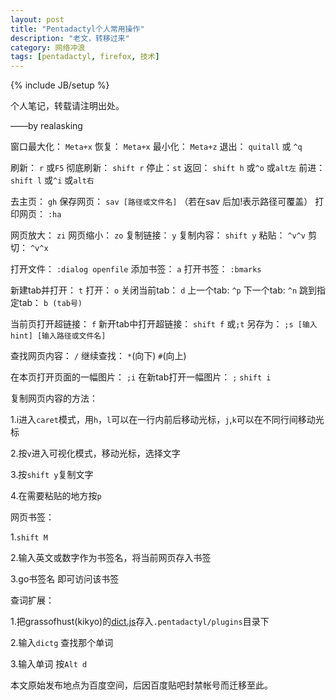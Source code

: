 ```yaml
---
layout: post
title: "Pentadactyl个人常用操作"
description: "老文，转移过来"
category: 网络冲浪
tags: [pentadactyl, firefox, 技术]
---
```

{% include JB/setup %}

个人笔记，转载请注明出处。

——by realasking

窗口最大化： `Meta+x`  恢复：  `Meta+x`  最小化： `Meta+z`    退出： `quitall` 或 `^q`

刷新： `r` 或`F5` 彻底刷新： `shift r`    停止：`st`   返回： `shift h` 或`^o` 或`alt左` 前进： `shift l` 或`^i` 或`alt右`

去主页： `gh`   保存网页： `sav [路径或文件名]` （若在sav 后加!表示路径可覆盖）  打印网页： `:ha`

网页放大： `zi`   网页缩小： `zo`   复制链接： `y`   复制内容： `shift y`   粘贴： `^v^v`    剪切： `^v^x`

打开文件： `:dialog openfile`  添加书签： `a`    打开书签： `:bmarks`

新建tab并打开： `t`  打开：  `o`  关闭当前tab： `d`  上一个tab:  `^p`  下一个tab:   `^n`  跳到指定tab： `b (tab号)`

当前页打开超链接： `f`  新开tab中打开超链接： `shift f` 或`;t`  另存为： `;s [输入hint] [输入路径或文件名]`

查找网页内容： `/`   继续查找： `*`(向下)  `#`(向上)

在本页打开页面的一幅图片： `;i`   在新tab打开一幅图片： `;` `shift i`

复制网页内容的方法：

1.i进入`caret`模式，用`h`，`l`可以在一行内前后移动光标，`j`,`k`可以在不同行间移动光标

2.按`v`进入可视化模式，移动光标，选择文字

3.按`shift y`复制文字

4.在需要粘贴的地方按`p`


网页书签：

1.`shift M`

2.输入英文或数字作为书签名，将当前网页存入书签

3.go书签名 即可访问该书签

查词扩展：

1.把grassofhust(kikyo)的[dict.js](https://github.com/grassofhust/dict.js)存入`.pentadactyl/plugins`目录下

2.输入`dictg` 查找那个单词

3.输入单词    按`Alt d`

本文原始发布地点为百度空间，后因百度贴吧封禁帐号而迁移至此。

